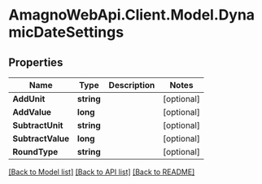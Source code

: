 
# AmagnoWebApi.Client.Model.DynamicDateSettings

## Properties

Name | Type | Description | Notes
------------ | ------------- | ------------- | -------------
**AddUnit** | **string** |  | [optional] 
**AddValue** | **long** |  | [optional] 
**SubtractUnit** | **string** |  | [optional] 
**SubtractValue** | **long** |  | [optional] 
**RoundType** | **string** |  | [optional] 

[[Back to Model list]](../README.md#documentation-for-models)
[[Back to API list]](../README.md#documentation-for-api-endpoints)
[[Back to README]](../README.md)

